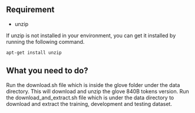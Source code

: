 ## Requirement
* unzip

If unzip is not installed in your environment, you can get it installed by running the following command.

`apt-get install unzip`

## What you need to do?

Run the download.sh file which is inside the glove folder under the data directory. This will download and unzip the glove 840B tokens version.
Run the download_and_extract.sh file which is under the data directory to download and extract the training, development and testing dataset.
